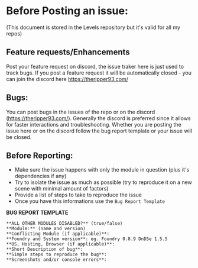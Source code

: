 # Before Posting an issue:
(This document is stored in the Levels repository but it's valid for all my repos)

## Feature requests/Enhancements
Post your feature request on discord, the issue traker here is just used to track bugs.
If you post a feature request it will be automatically closed - you can join the discord here https://theripper93.com/

## Bugs:
You can post bugs in the issues of the repo or on the discord (https://theripper93.com/). Generally the discord is preferred since it allows for faster interactions and troubleshooting.
Whether you are posting the issue here or on the discord follow the bug report template or your issue will be closed.

## Before Reporting:

* Make sure the issue happens with only the module in question (plus it's dependencies if any)
* Try to isolate the issue as much as possible (try to reproduce it on a new scene with minimal amount of factors)
* Provide a list of steps to take to reproduce the issue
* Once you have this informations use the `Bug Report Template`

**BUG REPORT TEMPLATE**
```
**ALL OTHER MODULES DISABLED?** (true/false)
**Module:** (name and version)
**Conflicting Module (if applicable)**: 
**Foundry and System version**: eg. Foundry 0.8.9 DnD5e 1.5.5
**OS, Hosting, Browser (if applicable)**:
**Short Description of bug**:
**Simple steps to reproduce the bug**:
**Screenshots and/or console errors**:
```
